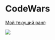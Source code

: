 # CodeWars

[Мой текущий ранг](https://www.codewars.com/users/surkhay):

![](https://www.codewars.com/users/surkhay/badges/large)
